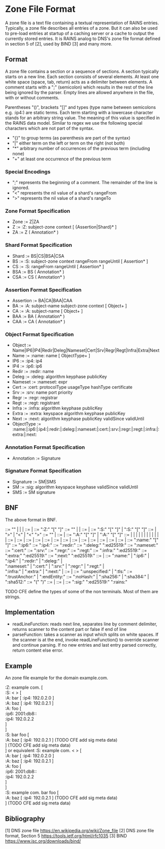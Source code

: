 # Zone File Format

A zone file is a text file containing a textual representation of RAINS entries.
Typically, a zone file describes all entries of a zone. But it can also be used
to pre-load entries at startup of a caching server or a cache to output the
currently stored entries. It is RAINS analog to DNS's zone file format defined
in section 5 of [2], used by BIND [3] and many more.

## Format

A zone file contains a section or a sequence of sections. A section typically
starts on a new line. Each section consists of several elements. At least one
white space (space, tab, return) acts as a delimiter between elements. A comment
starts with a ";" (semicolon) which results in the rest of the line being
ignored by the parser. Empty lines are allowed anywhere in the file, with or
without comments.

Parentheses "()", brackets "[]" and types (type name between semicolons e.g.
:ip4:) are static terms. Each term starting with a lowercase character stands
for an arbitrary string value. The meaning of this value is specified in the
RAINS data model. Similar to regex we use the following special characters which
are not part of the syntax.

- "{}" to group terms (as parenthesis are part of the syntax)
- "|" either term on the left or term on the right (not both)
- "\*" arbitrary number of occurrences of the previous term (including none)
- "\+" at least one occurrence of the previous term

### Special Encodings

- ";" represents the beginning of a comment. The remainder of the line is
  ignored.
- "<" represents the nil value of a shard's rangeFrom
- ">" represents the nil value of a shard's rangeTo

### Zone Format Specification

- Zone := Z|ZA
- Z := :Z: subject-zone context [ {Assertion|Shard}* ]
- ZA := Z ( Annotation* )

### Shard Format Specification

- Shard := BS|CS|BSA|CSA
- BS := :S: subject-zone context rangeFrom rangeUntil [ Assertion* ]
- CS := :S: rangeFrom rangeUntil [ Assertion* ]
- BSA := BS ( Annotation* )
- CSA := CS ( Annotation* )

### Assertion Format Specification

- Assertion := BA|CA|BAA|CAA
- BA := :A: subject-name subject-zone context [ Object+ ]
- CA := :A: subject-name [ Object+ ]
- BAA := BA ( Annotation* )
- CAA := CA ( Annotation* )

### Object Format Specification

- Object := Name|IP6|IP4|Redir|Deleg|Nameset|Cert|Srv|Regr|Regt|Infra|Extra|Next
- Name := :name: name [ ObjectType+ ]
- IP6 := :ip4: ip4
- IP4 := :ip6: ip6
- Redir := :redir: name
- Deleg := :deleg: algorithm keyphase publicKey
- Nameset := :nameset: expr
- Cert := :cert: protocolType usageType hashType certificate
- Srv := :srv: name port priority
- Regr := :regr: registrar
- Regt := :regt: registrant
- Infra := :infra: algorithm keyphase publicKey
- Extra := :extra: keyspace algorithm keyphase publicKey
- Next := :next: algorithm keyphase publicKey validSince validUntil
- ObjectType := :name:|:ip6:|:ip4:|:redir:|:deleg:|:nameset:|:cert:|:srv:|:regr:|:regt:|:infra:|:extra:|:next:

### Annotation Format Specification

- Annotation := Signature

### Signature Format Specification

- Signature := SM|SMS
- SM := :sig: algorithm keyspace keyphase validSince validUntil
- SMS := SM signature

## BNF

The above format in BNF.

<sections> ::= "" | <sections> <assertion> | <sections> <shard> | <sections> <zone>
<zone> ::= <zoneBody> | <zoneBody> <annotation>
<zoneBody> ::= ":Z:" <subjectZone> <context> "[" <zoneContent> "]"
<zoneContent> ::= "" | <zoneContent> <assertion> | <zoneContent> <shard>
<shard> ::= <shardBody> | <shardBody> <annotation>
<shardBody> ::= ":S:" <shardRange> "[" <shardContent> "]" | ":S:" <subjectZone> <context> <shardRange> "[" <shardContent> "]"
<shardRange> ::= <rangeBegin> <rangeEnd> | <rangeBegin> ">" | "<" <rangeEnd> | "<" ">"
<shardContent> ::= "" | <shardContent> <assertion>
<assertion> ::= <assertionBody> | <assertionBody> <annotation>
<assertionBody> ::= ":A:" <name> "[" <objects> "]" | ":A:" <name> <subjectZone> <context> "[" <objects> "]"
<objects> ::= <name> | <ip6> | <ip4> | <redir> | <deleg> | <nameset> | <cert> | <srv> | <regr> | <regt> | <infra> | <extra> | <next>
<name> ::= <namebody> | <name> <namebody>
<ip6> ::= <ip6body> | <ip6> <ip6body>
<ip4> ::= <ip4body> | <ip4> <ip4body>
<redir> ::= <redirbody> | <redir> <redirbody>
<deleg> ::= <delegbody> | <deleg> <delegbody>
<nameset> ::= <namesetbody> | <nameset> <namesetbody>
<cert> ::= <certbody> | <cert> <certbody>
<srv> ::= <srvbody> | <srv> <srvbody>
<regr> ::= <regrbody> | <regr> <regrbody>
<regt> ::= <regtbody> | <regt> <regtbody>
<infra> ::= <infrabody> | <infra> <infrabody>
<extra> ::= <extrabody> | <extra> <extrabody>
<next> ::= <nextbody> | <next> <nextbody>
<namebody> ::= ":name:" <cname> "[" <objectTypes> "]"
<ip6body> ::= ":ip6:" <ip6Addr>
<ip4body> ::= ":ip4:" <ip4Addr>
<redirbody> ::= ":redir:" <redirname>
<delegbody> ::= ":deleg:" ":ed25519:" <keyphase> <publicKeyData>
<namesetbody> ::= ":nameset:" <freeText>
<certbody> ::= ":cert:" <protocolType> <certificatUsage> <hashType> <certData>
<srvbody> ::= ":srv:" <serviceName> <port> <priority>
<regrbody> ::= ":regr:" <freeText>
<regtbody> ::= ":regt:" <freeText>
<infrabody> ::= ":infra:" ":ed25519:" <keyphase> <publicKeyData>
<extrabody> ::= ":extra:" ":ed25519:" <keyphase> <publicKeyData>
<nextbody> ::= ":next:" ":ed25519:" <keyphase> <publicKeyData> <validFrom> <validSince>
<objectTypes> ::= <objectType> | <objectTypes> <objectType>
<objectType> ::= ":name:" | ":ip6:" | ":ip4:" | ":redir:" | ":deleg:" |  
                 ":nameset:" | ":cert:" | ":srv:" | ":regr:" | ":regt:" |  
                 ":infra:" | ":extra:" | ":next:" |
<freeText> ::= <word> | <freeText> <word>
<protocolType> ::= ":unspecified:" | ":tls:"
<certificatUsage> ::= ":trustAnchor:" | ":endEntity:"
<hashType> ::= ":noHash:" | ":sha256:" | ":sha384:" | ":sha512:"
<annotation> ::= "(" <annotationBody> ")"
<annotationBody> ::= <signature> | <annotationBody> <signature>
<signature> ::= <sigMetaData> | <sigMetaData> <signatureData>
<sigMetaData> ::= ":sig:" ":ed25519:" ":rains:" <keyphase> <validFrom> <validSince>

TODO CFE define the types of some of the non terminals. Most of them are strings.

## Implementation

- readLineFunction: reads next line, separates line by comment delimiter,
  returns scanner to the content part or false if end of line
- parseFunction: takes a scanner as input which splits on white spaces. If the
  scanner is at the end, invoke readLineFunction() to override scanner and
  continue parsing. If no new entries and last entry parsed correctly, return
  content else error.

## Example

An zone file example for the domain example.com.

:Z: example com. [  
    :S: < > [  
        :A: bar  [ :ip4: 192.0.2.0 ]  
        :A: baz  [ :ip4: 192.0.2.1 ]  
        :A: foo [  
                :ip6:      2001:db8::  
                :ip4:      192.0.2.2  
        ]  
    ]  
    :S: bar foo [  
        :A: baz  [ :ip4: 192.0.2.1 ] (TODO CFE add sig meta data)  
    ] (TODO CFE add sig meta data)  
]
or equivalent
:S: example com. < > [  
    :A: bar  [ :ip4: 192.0.2.0 ]  
    :A: baz  [ :ip4: 192.0.2.1 ]  
    :A: foo [  
            :ip6:      2001:db8::  
            :ip4:      192.0.2.2  
    ]  
]  
:S: example com. bar foo [  
    :A: baz  [ :ip4: 192.0.2.1 ] (TODO CFE add sig meta data)  
] (TODO CFE add sig meta data)  

## Bibliography
[1] DNS zone file https://en.wikipedia.org/wiki/Zone_file
[2] DNS zone file format, Section 5 https://tools.ietf.org/html/rfc1035
[3] BIND https://www.isc.org/downloads/bind/